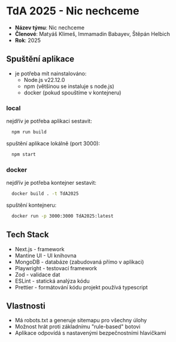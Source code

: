 # TdA 2025 - Nic nechceme

- **Název týmu**: Nic nechceme
- **Členové**: Matyáš Klimeš, Immamadin Babayev, Štěpán Helbich
- **Rok**: 2025

## Spuštění aplikace

- je potřeba mít nainstalováno:
  - Node.js v22.12.0
  - npm (většinou se instaluje s node.js)
  - docker (pokud spouštíme v kontejneru)

### local

nejdřív je potřeba aplikaci sestavit:

```bash
  npm run build
```

spuštění aplikace lokálně (port 3000):

```bash
  npm start
```

### docker

nejdřív je potřeba kontejner sestavit:

```bash
  docker build . -t TdA2025
```

spuštění kontejneru:

```bash
  docker run -p 3000:3000 TdA2025:latest
```

## Tech Stack

- Next.js - framework
- Mantine UI - UI knihovna
- MongoDB - databáze (zabudovaná přímo v aplikaci)
- Playwright - testovací framework
- Zod - validace dat
- ESLint - statická analýza kódu
- Prettier - formátování kódu
  projekt používá typescript

## Vlastnosti

- Má robots.txt a generuje sitemapu pro všechny úlohy
- Možnost hrát proti základnímu "rule-based" botovi
- Aplikace odpovídá s nastavenými bezpečnostními hlavičkami
